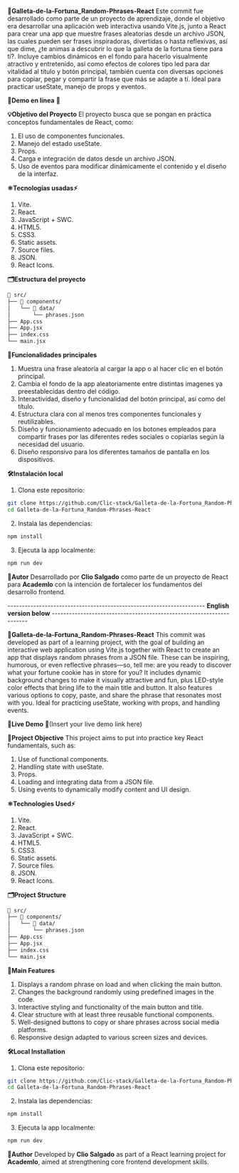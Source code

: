 **🍪Galleta-de-la-Fortuna_Random-Phrases-React**
Este commit fue desarrollado como parte de un proyecto de aprendizaje, donde el objetivo era desarrollar una aplicación web interactiva usando Vite.js, junto a React para crear una app que muestre frases aleatorias desde un archivo JSON, las cuales pueden ser frases inspiradoras, divertidas o hasta reflexivas, así que dime, ¿te animas a descubrir lo que la galleta de la fortuna tiene para tí?. 
Incluye cambios dinámicos en el fondo para hacerlo visualmente atractivo y entretenido, así como efectos de colores tipo led para dar vitalidad al título y botón principal, también cuenta con diversas opciones para copiar, pegar y compartir la frase que más se adapte a tí. Ideal para practicar useState, manejo de props y eventos.

**🚀Demo en línea**
🔗

**💡Objetivo del Proyecto**
El proyecto busca que se pongan en práctica conceptos fundamentales de React, como:
1. El uso de componentes funcionales.
2. Manejo del estado useState.
3. Props.
4. Carga e integración de datos desde un archivo JSON.
5. Uso de eventos para modificar dinámicamente el contenido y el diseño de la interfaz.

**⚛️Tecnologías usadas⚡**
1. Vite.
2. React.
3. JavaScript + SWC.
4. HTML5.
5. CSS3.
6. Static assets.
7. Source files.
8. JSON.
9. React Icons.

**🗂️Estructura del proyecto**

```bash
📁 src/
├── 📁 components/
│   └── 📁 data/
│       └── phrases.json
├── App.css
├── App.jsx
├── index.css
└── main.jsx
```

**🧠Funcionalidades principales**
1. Muestra una frase aleatoria al cargar la app o al hacer clic en el botón principal.
2. Cambia el fondo de la app aleatoriamente entre distintas imagenes ya preestablecidas dentro del código.
3. Interactividad, diseño y funcionalidad del botón principal, así como del título.
4. Estructura clara con al menos tres componentes funcionales y reutilizables.
5. Diseño y funcionamiento adecuado en los botones empleados para compartir frases por las diferentes redes sociales o copiarlas según la necesidad del usuario.
6. Diseño responsivo para los diferentes tamaños de pantalla en los dispositivos.

**🛠️Instalación local**
1. Clona este repositorio:

```bash
git clone https://github.com/Clic-stack/Galleta-de-la-Fortuna_Random-Phrases-React.git
cd Galleta-de-la-Fortuna_Random-Phrases-React
```

2. Instala las dependencias:

```bash
npm install
```

3. Ejecuta la app localmente:

```bash
npm run dev
```

**🎨Autor**
Desarrollado por **Clio Salgado** como parte de un proyecto de React para **Academlo** con la intención de fortalecer los fundamentos del desarrollo frontend.


--------------------------------------------------------------------- **English version below** ---------------------------------------------------------------------

**🍪Galleta-de-la-Fortuna_Random-Phrases-React**
This commit was developed as part of a learning project, with the goal of building an interactive web application using Vite.js together with React to create an app that displays random phrases from a JSON file. These can be inspiring, humorous, or even reflective phrases—so, tell me: are you ready to discover what your fortune cookie has in store for you?
It includes dynamic background changes to make it visually attractive and fun, plus LED-style color effects that bring life to the main title and button. It also features various options to copy, paste, and share the phrase that resonates most with you. Ideal for practicing useState, working with props, and handling events.

**🚀Live Demo**
🔗(Insert your live demo link here)

**🎯Project Objective**
This project aims to put into practice key React fundamentals, such as:
1. Use of functional components.
2. Handling state with useState.
3. Props.
4. Loading and integrating data from a JSON file.
5. Using events to dynamically modify content and UI design.

**⚛️Technologies Used⚡**
1. Vite.
2. React.
3. JavaScript + SWC.
4. HTML5.
5. CSS3.
6. Static assets.
7. Source files.
8. JSON.
9. React Icons.

**🗂️Project Structure**

```bash
📁 src/
├── 📁 components/
│   └── 📁 data/
│       └── phrases.json
├── App.css
├── App.jsx
├── index.css
└── main.jsx
```

**🧠Main Features**
1. Displays a random phrase on load and when clicking the main button.
2. Changes the background randomly using predefined images in the code.
3. Interactive styling and functionality of the main button and title.
4. Clear structure with at least three reusable functional components.
5. Well-designed buttons to copy or share phrases across social media platforms.
6. Responsive design adapted to various screen sizes and devices.

**🛠️Local Installation**
1. Clona este repositorio:

```bash
git clone https://github.com/Clic-stack/Galleta-de-la-Fortuna_Random-Phrases-React.git
cd Galleta-de-la-Fortuna_Random-Phrases-React
```

2. Instala las dependencias:

```bash
npm install
```

3. Ejecuta la app localmente:

```bash
npm run dev
```

**🎨Author**
Developed by **Clio Salgado** as part of a React learning project for **Academlo**, aimed at strengthening core frontend development skills.

